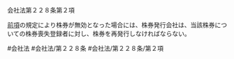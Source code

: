会社法第２２８条第２項

[前項](会社法＿＿＿＿第２２８条第１項)の規定により株券が無効となった場合には、株券発行会社は、当該株券についての株券喪失登録者に対し、株券を再発行しなければならない。

#会社法
#会社法/第２２８条
#会社法/第２２８条/第２項
